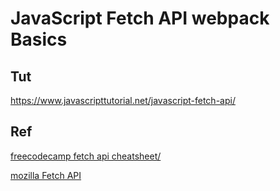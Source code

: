 # JavaScript Fetch API webpack Basics

## Tut
https://www.javascripttutorial.net/javascript-fetch-api/

## Ref
[freecodecamp fetch api cheatsheet/](https://www.freecodecamp.org/news/fetch-api-cheatsheet/)

[mozilla Fetch API](https://developer.mozilla.org/en-US/docs/Web/API/Fetch_API)
